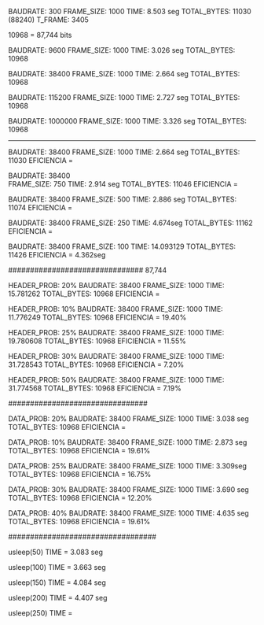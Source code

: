 BAUDRATE: 300
FRAME_SIZE: 1000
TIME: 8.503 seg
TOTAL_BYTES: 11030 (88240)
T_FRAME: 3405

10968 = 87,744 bits


BAUDRATE: 9600
FRAME_SIZE: 1000
TIME: 3.026 seg
TOTAL_BYTES: 10968



BAUDRATE: 38400
FRAME_SIZE: 1000
TIME: 2.664 seg
TOTAL_BYTES: 10968


BAUDRATE: 115200
FRAME_SIZE: 1000
TIME: 2.727 seg
TOTAL_BYTES: 10968


BAUDRATE: 1000000
FRAME_SIZE: 1000
TIME: 3.326 seg
TOTAL_BYTES: 10968

----------------------------------------------------

BAUDRATE: 38400
FRAME_SIZE: 1000
TIME: 2.664 seg
TOTAL_BYTES: 11030
EFICIENCIA = 

BAUDRATE: 38400  
FRAME_SIZE: 750
TIME: 2.914 seg
TOTAL_BYTES: 11046
EFICIENCIA =

BAUDRATE: 38400
FRAME_SIZE: 500
TIME: 2.886 seg
TOTAL_BYTES: 11074
EFICIENCIA = 

BAUDRATE: 38400
FRAME_SIZE: 250
TIME: 4.674seg
TOTAL_BYTES: 11162
EFICIENCIA = 

BAUDRATE: 38400
FRAME_SIZE: 100
TIME: 14.093129
TOTAL_BYTES: 11426
EFICIENCIA = 4.362seg 

###############################
87,744

HEADER_PROB: 20%
BAUDRATE: 38400
FRAME_SIZE: 1000
TIME: 15.781262
TOTAL_BYTES: 10968
EFICIENCIA = 

HEADER_PROB: 10%
BAUDRATE: 38400
FRAME_SIZE: 1000
TIME: 11.776249
TOTAL_BYTES: 10968
EFICIENCIA = 19.40%

HEADER_PROB: 25%
BAUDRATE: 38400
FRAME_SIZE: 1000
TIME: 19.780608
TOTAL_BYTES: 10968
EFICIENCIA = 11.55%

HEADER_PROB: 30%
BAUDRATE: 38400
FRAME_SIZE: 1000
TIME: 31.728543
TOTAL_BYTES: 10968
EFICIENCIA = 7.20%

HEADER_PROB: 50%
BAUDRATE: 38400
FRAME_SIZE: 1000
TIME: 31.774568
TOTAL_BYTES: 10968
EFICIENCIA = 7.19%

################################

DATA_PROB: 20%
BAUDRATE: 38400
FRAME_SIZE: 1000
TIME: 3.038 seg 
TOTAL_BYTES: 10968
EFICIENCIA = 

DATA_PROB: 10%
BAUDRATE: 38400
FRAME_SIZE: 1000
TIME: 2.873 seg
TOTAL_BYTES: 10968
EFICIENCIA = 19.61%

DATA_PROB: 25%
BAUDRATE: 38400
FRAME_SIZE: 1000
TIME: 3.309seg
TOTAL_BYTES: 10968
EFICIENCIA = 16.75%

DATA_PROB: 30%
BAUDRATE: 38400
FRAME_SIZE: 1000
TIME: 3.690 seg  
TOTAL_BYTES: 10968
EFICIENCIA = 12.20%

DATA_PROB: 40%
BAUDRATE: 38400
FRAME_SIZE: 1000
TIME: 4.635 seg
TOTAL_BYTES: 10968
EFICIENCIA = 19.61%

##################################

usleep(50)
TIME = 3.083 seg

usleep(100)
TIME = 3.663 seg

usleep(150)
TIME = 4.084 seg 

usleep(200)
TIME = 4.407 seg

usleep(250)
TIME = 